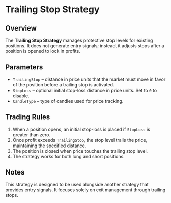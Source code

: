 # Trailing Stop Strategy

## Overview

The **Trailing Stop Strategy** manages protective stop levels for existing positions. It does not generate entry signals; instead, it adjusts stops after a position is opened to lock in profits.

## Parameters

- `TrailingStop` – distance in price units that the market must move in favor of the position before a trailing stop is activated.
- `StopLoss` – optional initial stop-loss distance in price units. Set to `0` to disable.
- `CandleType` – type of candles used for price tracking.

## Trading Rules

1. When a position opens, an initial stop-loss is placed if `StopLoss` is greater than zero.
2. Once profit exceeds `TrailingStop`, the stop level trails the price, maintaining the specified distance.
3. The position is closed when price touches the trailing stop level.
4. The strategy works for both long and short positions.

## Notes

This strategy is designed to be used alongside another strategy that provides entry signals. It focuses solely on exit management through trailing stops.
